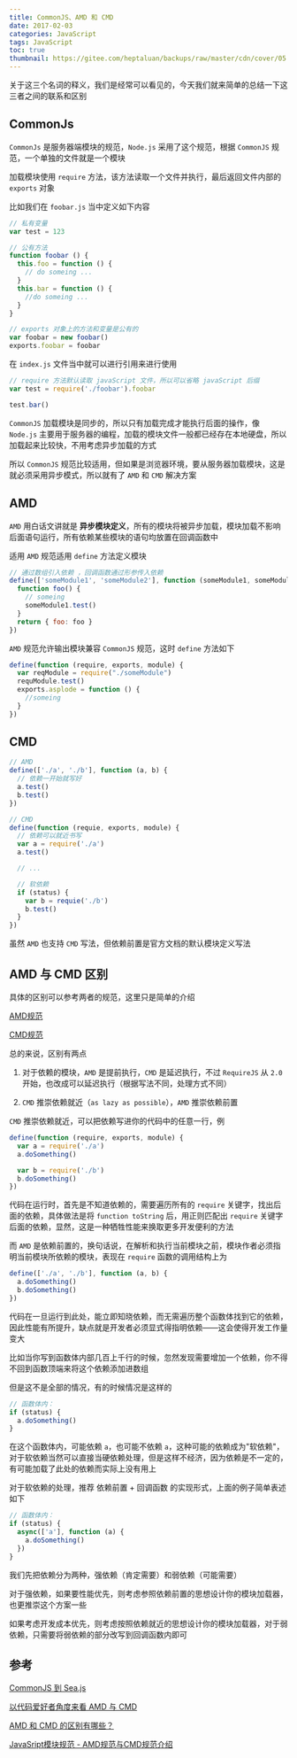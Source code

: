 ```yaml
---
title: CommonJS、AMD 和 CMD
date: 2017-02-03
categories: JavaScript
tags: JavaScript
toc: true
thumbnail: https://gitee.com/heptaluan/backups/raw/master/cdn/cover/05.jpg
---
```


关于这三个名词的释义，我们是经常可以看见的，今天我们就来简单的总结一下这三者之间的联系和区别


## CommonJs

`CommonJs` 是服务器端模块的规范，`Node.js` 采用了这个规范，根据 `CommonJS` 规范，一个单独的文件就是一个模块

加载模块使用 `require` 方法，该方法读取一个文件并执行，最后返回文件内部的 `exports` 对象

<!--more-->

比如我们在 `foobar.js` 当中定义如下内容

```js
// 私有变量
var test = 123

// 公有方法
function foobar () {
  this.foo = function () {
    // do someing ...
  }
  this.bar = function () {
    //do someing ...
  }
}

// exports 对象上的方法和变量是公有的
var foobar = new foobar()
exports.foobar = foobar
```

在 `index.js` 文件当中就可以进行引用来进行使用

```js
// require 方法默认读取 javaScript 文件，所以可以省略 javaScript 后缀
var test = require('./foobar').foobar

test.bar()
```

`CommonJS` 加载模块是同步的，所以只有加载完成才能执行后面的操作，像 `Node.js` 主要用于服务器的编程，加载的模块文件一般都已经存在本地硬盘，所以加载起来比较快，不用考虑异步加载的方式

所以 `CommonJS` 规范比较适用，但如果是浏览器环境，要从服务器加载模块，这是就必须采用异步模式，所以就有了 `AMD` 和 `CMD` 解决方案


## AMD

`AMD` 用白话文讲就是 **异步模块定义**，所有的模块将被异步加载，模块加载不影响后面语句运行，所有依赖某些模块的语句均放置在回调函数中

适用 `AMD` 规范适用 `define` 方法定义模块

```js
// 通过数组引入依赖 ，回调函数通过形参传入依赖
define(['someModule1', 'someModule2'], function (someModule1, someModule2) {
  function foo() {
    // someing
    someModule1.test()
  }
  return { foo: foo }
})
```

`AMD` 规范允许输出模块兼容 `CommonJS` 规范，这时 `define` 方法如下

```js
define(function (require, exports, module) {
  var reqModule = require("./someModule")
  requModule.test()
  exports.asplode = function () {
    //someing
  }
})
```

## CMD

```js
// AMD
define(['./a', './b'], function (a, b) {
  // 依赖一开始就写好
  a.test()
  b.test()
})

// CMD
define(function (requie, exports, module) {
  // 依赖可以就近书写
  var a = require('./a')
  a.test()

  // ...

  // 软依赖
  if (status) {
    var b = requie('./b')
    b.test()
  }
})
```

虽然 `AMD` 也支持 `CMD` 写法，但依赖前置是官方文档的默认模块定义写法

## AMD 与 CMD 区别

具体的区别可以参考两者的规范，这里只是简单的介绍

[AMD规范](https://github.com/amdjs/amdjs-api/wiki/AMD)

[CMD规范](https://github.com/seajs/seajs/issues/242)

总的来说，区别有两点

1. 对于依赖的模块，`AMD` 是提前执行，`CMD` 是延迟执行，不过 `RequireJS` 从 `2.0` 开始，也改成可以延迟执行（根据写法不同，处理方式不同）

2. `CMD` 推崇依赖就近（`as lazy as possible`），`AMD` 推崇依赖前置


`CMD` 推崇依赖就近，可以把依赖写进你的代码中的任意一行，例

```js
define(function (require, exports, module) {
  var a = require('./a')
  a.doSomething()

  var b = require('./b')
  b.doSomething()
})
```

代码在运行时，首先是不知道依赖的，需要遍历所有的 `require` 关键字，找出后面的依赖，具体做法是将 `function toString` 后，用正则匹配出 `require` 关键字后面的依赖，显然，这是一种牺牲性能来换取更多开发便利的方法

而 `AMD` 是依赖前置的，换句话说，在解析和执行当前模块之前，模块作者必须指明当前模块所依赖的模块，表现在 `require` 函数的调用结构上为

```js
define(['./a', './b'], function (a, b) {
  a.doSomething()
  b.doSomething()
})
```

代码在一旦运行到此处，能立即知晓依赖，而无需遍历整个函数体找到它的依赖，因此性能有所提升，缺点就是开发者必须显式得指明依赖——这会使得开发工作量变大

比如当你写到函数体内部几百上千行的时候，忽然发现需要增加一个依赖，你不得不回到函数顶端来将这个依赖添加进数组

但是这不是全部的情况，有的时候情况是这样的

```js
// 函数体内：
if (status) {
  a.doSomething()
}
```

在这个函数体内，可能依赖 `a`，也可能不依赖 `a`，这种可能的依赖成为"软依赖"，对于软依赖当然可以直接当硬依赖处理，但是这样不经济，因为依赖是不一定的，有可能加载了此处的依赖而实际上没有用上

对于软依赖的处理，推荐 依赖前置 + 回调函数 的实现形式，上面的例子简单表述如下

```js
// 函数体内：
if (status) {
  async(['a'], function (a) {
    a.doSomething()
  })
}
```

我们先把依赖分为两种，强依赖（肯定需要）和弱依赖（可能需要）

对于强依赖，如果要性能优先，则考虑参照依赖前置的思想设计你的模块加载器，也更推崇这个方案一些

如果考虑开发成本优先，则考虑按照依赖就近的思想设计你的模块加载器，对于弱依赖，只需要将弱依赖的部分改写到回调函数内即可





## 参考

[CommonJS 到 Sea.js](https://github.com/seajs/seajs/issues/269)

[以代码爱好者角度来看 AMD 与 CMD](http://www.cnblogs.com/dojo-lzz/p/4707725.html)

[AMD 和 CMD 的区别有哪些？](https://www.zhihu.com/question/20351507/answer/14859415)

[JavaSript模块规范 - AMD规范与CMD规范介绍](http://blog.chinaunix.net/uid-26672038-id-4112229.html)


